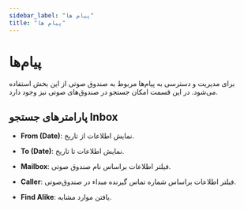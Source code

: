 ```yaml
---
sidebar_label: "پیام ها"
title: "پیام ها"
---
```



# پیام‌ها
برای مدیریت و دسترسی به پیام‌‌ها مربوط به صندوق صوتی از این بخش استفاده می‌‌شود. در این قسمت امکان جستجو در صندوق‌های صوتی نیز وجود دارد.

## پارامترهای جستجو Inbox

- **From (Date)**: نمایش اطلاعات از تاریخ.

- **To (Date)**: نمایش اطلاعات تا تاریخ.

- **Mailbox**: فیلتر اطلاعات براساس نام صندوق صوتی.

- **Caller**: فیلتر اطلاعات براساس شماره تماس گیرنده مبداء در صندوق‌صوتی.

- **Find Alike**: یافتن موارد مشابه.